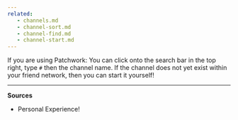 ```yaml
---
related:
   - channels.md
   - channel-sort.md
   - channel-find.md
   - channel-start.md
---
```


If you are using Patchwork: You can click onto the search bar in the top right, type `#` then the channel name.  If the channel does not yet exist within your friend network, then you can start it yourself!

---
**Sources**
* Personal Experience!
